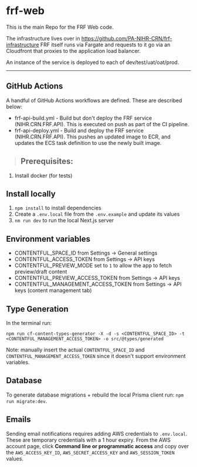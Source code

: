 # frf-web

This is the main Repo for the FRF Web code.

The infrastructure lives over in https://github.com/PA-NIHR-CRN/frf-infrastructure
FRF itself runs via Fargate and requests to it go via an Cloudfront that proxies to the application load balancer.

An instance of the service is deployed to each of dev/test/uat/oat/prod.

---

## GitHub Actions

A handful of GitHub Actions workflows are defined. These are described below:

- frf-api-build.yml - Build but don't deploy the FRF service (NIHR.CRN.FRF.API). This is executed on push as part of the CI pipeline.
- frf-api-deploy.yml - Build and deploy the FRF service (NIHR.CRN.FRF.API). This pushes an updated image to ECR, and updates the ECS task definition to use the newly built image.

> ## Prerequisites:

1. Install docker (for tests)

## Install locally

1. `npm install` to install dependencies
2. Create a `.env.local` file from the `.env.example` and update its values
3. `nm run dev` to run the local Next.js server

## Environment variables

- CONTENTFUL_SPACE_ID from Settings -> General settings
- CONTENTFUL_ACCESS_TOKEN from Settings -> API keys
- CONTENTFUL_PREVIEW_MODE set to `1` to allow the app to fetch preview/draft content
- CONTENTFUL_PREVIEW_ACCESS_TOKEN from Settings -> API keys
- CONTENTFUL_MANAGEMENT_ACCESS_TOKEN from Settings -> API keys (content management tab)

## Type Generation

In the terminal run:

`npm run cf-content-types-generator -X -d -s <CONTENTFUL_SPACE_ID> -t <CONTENTFUL_MANAGEMENT_ACCESS_TOKEN> -o src/@types/generated`

Note: manually insert the actual `CONTENTFUL_SPACE_ID` and `CONTENTFUL_MANAGEMENT_ACCESS_TOKEN` since it doesn't support environment variables.

## Database

To generate database migrations + rebuild the local Prisma client run: `npm run migrate:dev`.

## Emails

Sending email notifications requires adding AWS credentials to `.env.local`. These are temporary credentials with a 1 hour expiry. From the AWS account page, click **Command line or programmatic access** and copy over the `AWS_ACCESS_KEY_ID`, `AWS_SECRET_ACCESS_KEY` and `AWS_SESSION_TOKEN` values.
